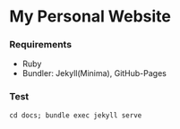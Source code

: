 # My Personal Website

### Requirements
* Ruby
* Bundler: Jekyll(Minima), GitHub-Pages

### Test
`cd docs; bundle exec jekyll serve`
